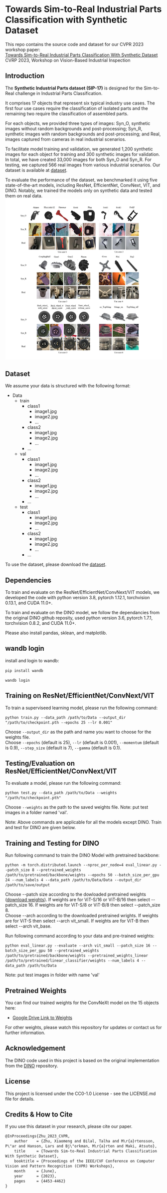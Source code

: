 # Towards Sim-to-Real Industrial Parts Classification with Synthetic Dataset  
This repo contains the source code and dataset for our CVPR 2023 workshop paper:  
<a href="https://openaccess.thecvf.com/content/CVPR2023W/VISION/html/Zhu_Towards_Sim-to-Real_Industrial_Parts_Classification_With_Synthetic_Dataset_CVPRW_2023_paper.html"> Towards Sim-to-Real Industrial Parts Classification With Synthetic Dataset </a>  
CVRP 2023, Workshop on Vision-Based Industrial Inspection  

## Introduction  
  
The **Synthetic Industrial Parts dataset (SIP-17)** is designed for the Sim-to-Real challenge in Industrial Parts Classification.  
  
It comprises 17 objects that represent six typical industry use cases. The first four use cases require the classification of isolated parts and the remaining two require the classification of assembled parts.  
  
For each objects, we provided three types of images: Syn_O, synthetic images without random backgrounds and post-processing; Syn_R, synthetic images with random backgrounds and post-processing; and Real, images captured from cameras in real industrial scenarios.  
  
To facilitate model training and validation, we generated 1,200 synthetic images for each object for training and 300 synthetic images for validation. In total, we have created 33,000 images for both Syn_O and Syn_R. For testing, we captured 566 real images from various industrial scenarios. Our dataset is available at <a href="https://www.kaggle.com/datasets/mandymm/synthetic-industrial-parts-dataset-sip-17">dataset</a>.  
  
To evaluate the performance of the dataset, we benchmarked it using five state-of-the-art models, including ResNet, EfficientNet, ConvNext, VIT, and DINO. Notably, we trained the models only on synthetic data and tested them on real data.
![PDF Image](/Image/image_23.jpg)

## Dataset
We assume your data is structured with the following format:

<ul>
<li>Data
<ul>
<li>train
<ul>
<li>class1
<ul>
<li>image1.jpg</li>
<li>image2.jpg</li>
<li>...</li>
</ul>
</li>
<li>class2
<ul>
<li>image1.jpg</li>
<li>image2.jpg</li>
<li>...</li>
</ul>
</li>
<li>...</li>
</ul>
</li>
<li>val
<ul>
<li>class1
<ul>
<li>image1.jpg</li>
<li>image2.jpg</li>
<li>...</li>
</ul>
</li>
<li>class2
<ul>
<li>image1.jpg</li>
<li>image2.jpg</li>
<li>...</li>
</ul>
</li>
<li>...</li>
</ul>
</li>
<li>test
<ul>
<li>class1
<ul>
<li>image1.jpg</li>
<li>image2.jpg</li>
<li>...</li>
</ul>
</li>
<li>class2
<ul>
<li>image1.jpg</li>
<li>image2.jpg</li>
<li>...</li>
</ul>
</li>
<li>...</li>
</ul>
</li>
</ul>
</li>
</ul>


To use the dataset, please download the <a href="https://www.kaggle.com/datasets/mandymm/synthetic-industrial-parts-dataset-sip-17">dataset</a>.

## Dependencies  
To train and evaluate on the ResNet/EfficientNet/ConvNext/VIT models, we developed the code with python version 3.8, pytorch 1.12.1, torchvision 0.13.1, and CUDA 11.0+.  
  
To train and evaluate on the DINO model, we follow the dependancies from the original DINO github reposity, used python version 3.6, pytorch 1.7.1, torchvision 0.8.2, and CUDA 11.0+.  

Please also install pandas, sklean, and matplotlib.

## wandb login
install and login to wandb:

<code>pip install wandb</code>

<code>wandb login</code>

## Training on ResNet/EfficientNet/ConvNext/VIT
To train a superviseed learning model, please run the following command:

```
python train.py --data_path /path/to/Data --output_dir "/path/to/checkpoint.pth --epochs 25 --lr 0.001"
```

Choose `--output_dir` as the path and name you want to choose for the weights file.  
Choose `--epochs` (default is 25), `--lr` (default is 0.001), `--momentum` (default is 0.9), `--step_size` (default is 7), `--gamma` (default is 0.1).  

## Testing/Evaluation on ResNet/EfficientNet/ConvNext/VIT
To evaluate a model, please run the following command:

```
python test.py --data_path /path/to/Data --weights "/path/to/checkpoint.pth"
```

Choose <code>--weights</code> as the path to the saved weights file. Note: put test images in a folder named 'val'.

Note: Above commands are applicable for all the models except DINO. Train and test for DINO are given below.

## Training and Testing for DINO

Run following command to train the DINO Model with pretrained backbone: 
```
python -m torch.distributed.launch --nproc_per_node=4 eval_linear.py --patch_size 8 --pretrained_weights /path/to/pretrained/backbone/weights --epochs 50 --batch_size_per_gpu 24 --num_labels 4 --data_path /path/to/Data/Data --output_dir /path/to/save/output  
```
Choose --patch size according to the dowloaded pretrained weights (<a href="https://github.com/facebookresearch/dino">download weights</a>). If weights are for ViT-S/16 or ViT-B/16 then select --patch_size 16. If weights are for ViT-S/8 or ViT-B/8 then select --patch_size 8.  
Choose --arch according to the downloaded pretrained wrights. If weights are for ViT-S then select --arch vit_small. If weights are for ViT-B then select --arch vit_base. 


Run following command according to your data and pre-trained weights: 
```
python eval_linear.py --evaluate --arch vit_small --patch_size 16 --batch_size_per_gpu 50 --pretrained_weights /path/to/pretrained/backbone/weights --pretrained_weights_linear /path/to/pretrained/linear_classifier/weights --num_labels 4 --data_path /path/to/Data
```
Note: put test images in folder with name 'val'

## Pretrained Weights

You can find our trained weights for the ConvNeXt model on the 15 objects here: 
- [Google Drive Link to Weights](https://drive.google.com/drive/folders/1M1AlmrsgbAtfVwHUQf0hiudHImOZmzC_?usp=sharing)

For other weights, please watch this repository for updates or contact us for further information.


## Acknowledgement  
The DINO code used in this project is based on the original implementation from the [DINO](https://github.com/facebookresearch/dino) repository. 

## License
This project is licensed under the CC0-1.0 License - see the LICENSE.md file for details.

## Credits & How to Cite
If you use this dataset in your research, please cite our paper.   

```
@InProceedings{Zhu_2023_CVPR,
    author    = {Zhu, Xiaomeng and Bilal, Talha and M\r{a}rtensson, P\"ar and Hanson, Lars and Bj\"orkman, M\r{a}rten and Maki, Atsuto},
    title     = {Towards Sim-to-Real Industrial Parts Classification With Synthetic Dataset},
    booktitle = {Proceedings of the IEEE/CVF Conference on Computer Vision and Pattern Recognition (CVPR) Workshops},
    month     = {June},
    year      = {2023},
    pages     = {4453-4462}
}
```


